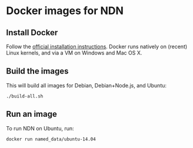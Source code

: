 # Docker images for NDN

## Install Docker

Follow the [official installation instructions](http://docs.docker.com/installation/). Docker runs natively on (recent) Linux kernels, and via a VM on Windows and Mac OS X.

## Build the images

This will build all images for Debian, Debian+Node.js, and Ubuntu:

    ./build-all.sh

## Run an image

To run NDN on Ubuntu, run:

    docker run named_data/ubuntu-14.04
